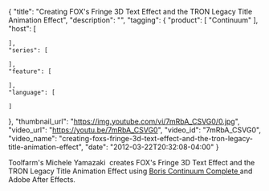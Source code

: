 {
  "title": "Creating FOX's Fringe 3D Text Effect and the TRON Legacy Title Animation Effect",
  "description": "",
  "tagging": {
    "product": [
      "Continuum"
    ],
    "host": [

    ],
    "series": [

    ],
    "feature": [

    ],
    "language": [

    ]
  },
  "thumbnail_url": "https://img.youtube.com/vi/7mRbA_CSVG0/0.jpg",
  "video_url": "https://youtu.be/7mRbA_CSVG0",
  "video_id": "7mRbA_CSVG0",
  "video_name": "creating-foxs-fringe-3d-text-effect-and-the-tron-legacy-title-animation-effect",
  "date": "2012-03-22T20:32:08-04:00"
}

Toolfarm's Michele Yamazaki  creates FOX's Fringe 3D Text Effect and the TRON
Legacy Title Animation Effect using [ Boris Continuum Complete
](/products/continuum/) and Adobe After
Effects.

